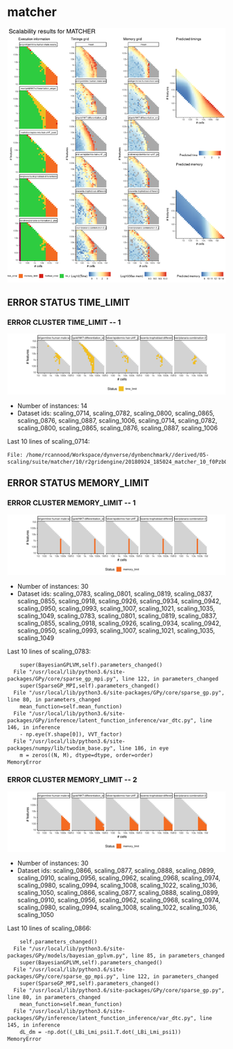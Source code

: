 # matcher
![Overview](matcher.png)

## ERROR STATUS TIME_LIMIT

### ERROR CLUSTER TIME_LIMIT -- 1
![Cluster plot](error_class_plots/matcher_time_limit_1.png)

 * Number of instances: 14
 * Dataset ids: scaling_0714, scaling_0782, scaling_0800, scaling_0865, scaling_0876, scaling_0887, scaling_1006, scaling_0714, scaling_0782, scaling_0800, scaling_0865, scaling_0876, scaling_0887, scaling_1006

Last 10 lines of scaling_0714:
```
File: /home/rcannood/Workspace/dynverse/dynbenchmark//derived/05-scaling/suite/matcher/10/r2gridengine/20180924_185024_matcher_10_f0PzbOoAMw/log/log.714.e.txt
```

## ERROR STATUS MEMORY_LIMIT

### ERROR CLUSTER MEMORY_LIMIT -- 1
![Cluster plot](error_class_plots/matcher_memory_limit_1.png)

 * Number of instances: 30
 * Dataset ids: scaling_0783, scaling_0801, scaling_0819, scaling_0837, scaling_0855, scaling_0918, scaling_0926, scaling_0934, scaling_0942, scaling_0950, scaling_0993, scaling_1007, scaling_1021, scaling_1035, scaling_1049, scaling_0783, scaling_0801, scaling_0819, scaling_0837, scaling_0855, scaling_0918, scaling_0926, scaling_0934, scaling_0942, scaling_0950, scaling_0993, scaling_1007, scaling_1021, scaling_1035, scaling_1049

Last 10 lines of scaling_0783:
```
    super(BayesianGPLVM,self).parameters_changed()
  File "/usr/local/lib/python3.6/site-packages/GPy/core/sparse_gp_mpi.py", line 122, in parameters_changed
    super(SparseGP_MPI,self).parameters_changed()
  File "/usr/local/lib/python3.6/site-packages/GPy/core/sparse_gp.py", line 80, in parameters_changed
    mean_function=self.mean_function)
  File "/usr/local/lib/python3.6/site-packages/GPy/inference/latent_function_inference/var_dtc.py", line 146, in inference
    - np.eye(Y.shape[0]), VVT_factor)
  File "/usr/local/lib/python3.6/site-packages/numpy/lib/twodim_base.py", line 186, in eye
    m = zeros((N, M), dtype=dtype, order=order)
MemoryError
```

### ERROR CLUSTER MEMORY_LIMIT -- 2
![Cluster plot](error_class_plots/matcher_memory_limit_2.png)

 * Number of instances: 30
 * Dataset ids: scaling_0866, scaling_0877, scaling_0888, scaling_0899, scaling_0910, scaling_0956, scaling_0962, scaling_0968, scaling_0974, scaling_0980, scaling_0994, scaling_1008, scaling_1022, scaling_1036, scaling_1050, scaling_0866, scaling_0877, scaling_0888, scaling_0899, scaling_0910, scaling_0956, scaling_0962, scaling_0968, scaling_0974, scaling_0980, scaling_0994, scaling_1008, scaling_1022, scaling_1036, scaling_1050

Last 10 lines of scaling_0866:
```
    self.parameters_changed()
  File "/usr/local/lib/python3.6/site-packages/GPy/models/bayesian_gplvm.py", line 85, in parameters_changed
    super(BayesianGPLVM,self).parameters_changed()
  File "/usr/local/lib/python3.6/site-packages/GPy/core/sparse_gp_mpi.py", line 122, in parameters_changed
    super(SparseGP_MPI,self).parameters_changed()
  File "/usr/local/lib/python3.6/site-packages/GPy/core/sparse_gp.py", line 80, in parameters_changed
    mean_function=self.mean_function)
  File "/usr/local/lib/python3.6/site-packages/GPy/inference/latent_function_inference/var_dtc.py", line 145, in inference
    dL_dm = -np.dot((_LBi_Lmi_psi1.T.dot(_LBi_Lmi_psi1))
MemoryError
```


